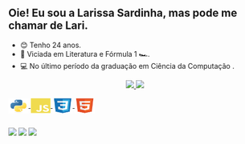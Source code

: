 ## Oie! Eu sou a Larissa Sardinha, mas pode me chamar de Lari.

- 😊 Tenho 24 anos.
- 📖 Viciada em Literatura e Fórmula 1 🏎️.
- 💻 No último período da graduação em Ciência da Computação .

<div align="center">
  <a href="https://github.com/larisard">
  <img height="180em" src="https://github-readme-stats.vercel.app/api?username=larisard&show_icons=true&theme=dracula&include_all_commits=true&count_private=true"/>
  <img height="180em" src="https://github-readme-stats.vercel.app/api/top-langs/?username=larisard&layout=compact&langs_count=7&theme=dracula"/>
</div>
<div style="display: inline_block"><br>

  <img align="center" alt="Larissa-Python" height="30" width="40" src="https://raw.githubusercontent.com/devicons/devicon/master/icons/python/python-original.svg">
  <img align="center" alt="Larissa-js" height="30" width="40" src="https://raw.githubusercontent.com/devicons/devicon/master/icons/javascript/javascript-plain.svg">
  <img align="center" alt="Larissa-CSS" height="30" width="40" src="https://raw.githubusercontent.com/devicons/devicon/master/icons/css3/css3-original.svg">
    <img align="center" alt="Larissa-HTML" height="30" width="40" src="https://raw.githubusercontent.com/devicons/devicon/master/icons/html5/html5-original.svg">



</div>
  
  ##
 
<div> 
  <a href="https://www.instagram.com/larisard/" target="_blank"><img src="https://img.shields.io/badge/-Instagram-%23E4405F?style=for-the-badge&logo=instagram&logoColor=white" target="_blank"></a>
  <a href = "mailto:larissaribeirosardinha@gmail.com"><img src="https://img.shields.io/badge/-Gmail-%23333?style=for-the-badge&logo=gmail&logoColor=white" target="_blank"></a>
  <a href="https://www.linkedin.com/in/larissa-sardinha-342472181/" target="_blank"><img src="https://img.shields.io/badge/-LinkedIn-%230077B5?style=for-the-badge&logo=linkedin&logoColor=white" target="_blank"></a> 
 

 
</div>
